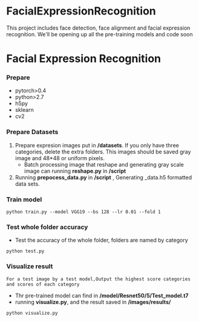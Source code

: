 # FacialExpressionRecognition
This project includes face detection, face alignment and facial expression recognition.
We'll be opening up all the pre-training models and code soon
# Facial Expression Recognition

### Prepare

* pytorch>0.4
* python>2.7
* h5py
* sklearn
* cv2

### Prepare  Datasets

1. Prepare expresion images put in **/datasets**. If you only have three categories, delete the extra folders. This images should be saved gray image and 48*48 or uniform pixels.
    * Batch processing image that reshape and generating gray scale image can running **reshape.py** in **/script**
2. Running **prepocess_data.py** in **/script** , Generating _data.h5 formatted data sets.

### Train model 

```
python train.py --model VGG19 --bs 128 --lr 0.01 --fold 1
```

### Test whole folder accuracy

* Test the accuracy of the whole folder, folders are named by category

```
python test.py
```

### Visualize result
`For a test image by a test model,Output the highest score categories and scores of each category`

* Thr pre-trained model can find in  **/model/Resnet50/5/Test_model.t7**
* running **visualize.py**, and the result saved in **/images/results/**

```
python visualize.py
```




